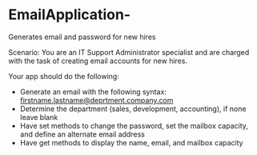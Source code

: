 # EmailApplication-
Generates email and password for new hires

Scenario: You are an IT Support Administrator specialist and are charged with the task of creating email accounts for new hires.


Your app should do the following:
*	Generate an email with the following syntax: firstname.lastname@deprtment.company.com
*	Determine the department (sales, development, accounting), if none leave blank
*	Have set methods to change the password, set the mailbox capacity, and define an alternate email address
*	Have get methods to display the name, email, and mailbox capacity

